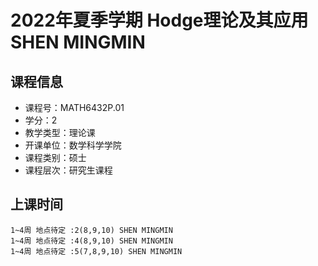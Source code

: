 # 2022年夏季学期 Hodge理论及其应用 SHEN MINGMIN






## 课程信息

- 课程号：MATH6432P.01
- 学分：2
- 教学类型：理论课
- 开课单位：数学科学学院
- 课程类别：硕士
- 课程层次：研究生课程

## 上课时间

```
1~4周 地点待定 :2(8,9,10) SHEN MINGMIN
1~4周 地点待定 :4(8,9,10) SHEN MINGMIN
1~4周 地点待定 :5(7,8,9,10) SHEN MINGMIN
```

